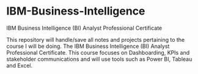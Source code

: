 # IBM-Business-Intelligence
IBM Business Intelligence (BI) Analyst Professional Certificate

This repository will handle/save all notes and projects pertaining to the course I will be doing. The IBM Business Intelligence (BI) Analyst Professional Certificate.
This course focuses on Dashboarding, KPIs and stakeholder communications and will use tools such as Power BI, Tableau and Excel.
